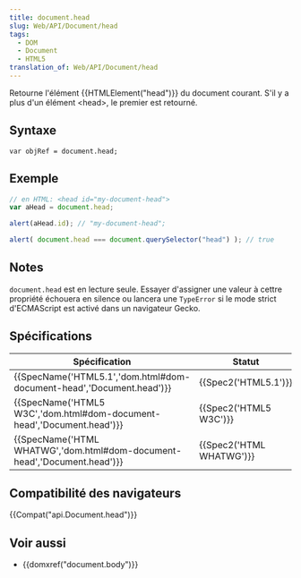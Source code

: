 ```yaml
---
title: document.head
slug: Web/API/Document/head
tags:
  - DOM
  - Document
  - HTML5
translation_of: Web/API/Document/head
---
```

Retourne l'élément {{HTMLElement("head")}} du document courant. S'il y a plus d'un élément \<head>, le premier est retourné.

## Syntaxe

    var objRef = document.head;

## Exemple

```js
// en HTML: <head id="my-document-head">
var aHead = document.head;

alert(aHead.id); // "my-document-head";

alert( document.head === document.querySelector("head") ); // true
```

## Notes

`document.head` est en lecture seule. Essayer d'assigner une valeur à cettre propriété échouera en silence ou lancera une `TypeError` si le mode strict d'ECMAScript est activé dans un navigateur Gecko.

## Spécifications

| Spécification                                                                                    | Statut                           | Commentaire         |
| ------------------------------------------------------------------------------------------------ | -------------------------------- | ------------------- |
| {{SpecName('HTML5.1','dom.html#dom-document-head','Document.head')}}     | {{Spec2('HTML5.1')}}     |                     |
| {{SpecName('HTML5 W3C','dom.html#dom-document-head','Document.head')}}     | {{Spec2('HTML5 W3C')}}     |                     |
| {{SpecName('HTML WHATWG','dom.html#dom-document-head','Document.head')}} | {{Spec2('HTML WHATWG')}} | Initial definition. |

## Compatibilité des navigateurs

{{Compat("api.Document.head")}}

## Voir aussi

- {{domxref("document.body")}}
